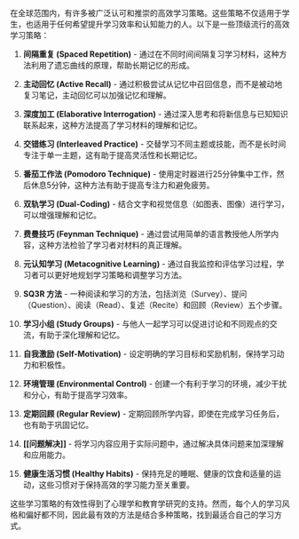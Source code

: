 在全球范围内，有许多被广泛认可和推崇的高效学习策略。这些策略不仅适用于学生，也适用于任何希望提升学习效率和认知能力的人。以下是一些顶级流行的高效学习策略：

1. **间隔重复 (Spaced Repetition)** - 通过在不同时间间隔复习学习材料，这种方法利用了遗忘曲线的原理，帮助长期记忆的形成。

2. **主动回忆 (Active Recall)** - 通过积极尝试从记忆中召回信息，而不是被动地复习笔记，主动回忆可以加强记忆和理解。

3. **深度加工 (Elaborative Interrogation)** - 通过深入思考和将新信息与已知知识联系起来，这种方法提高了学习材料的理解和记忆。

4. **交错练习 (Interleaved Practice)** - 交替学习不同主题或技能，而不是长时间专注于单一主题，这有助于提高灵活性和长期记忆。

5. **番茄工作法 (Pomodoro Technique)** - 使用定时器进行25分钟集中工作，然后休息5分钟，这种方法有助于提高专注力和避免疲劳。

6. **双轨学习 (Dual-Coding)** - 结合文字和视觉信息（如图表、图像）进行学习，可以增强理解和记忆。

7. **费曼技巧 (Feynman Technique)** - 通过尝试用简单的语言教授他人所学内容，这种方法检验了学习者对材料的真正理解。

8. **元认知学习 (Metacognitive Learning)** - 通过自我监控和评估学习过程，学习者可以更好地规划学习策略和调整学习方法。

9. **SQ3R 方法** - 一种阅读和学习的方法，包括浏览（Survey）、提问（Question）、阅读（Read）、复述（Recite）和回顾（Review）五个步骤。

10. **学习小组 (Study Groups)** - 与他人一起学习可以促进讨论和不同观点的交流，有助于深化理解和记忆。

11. **自我激励 (Self-Motivation)** - 设定明确的学习目标和奖励机制，保持学习动力和积极性。

12. **环境管理 (Environmental Control)** - 创建一个有利于学习的环境，减少干扰和分心，有助于提高学习效率。

13. **定期回顾 (Regular Review)** - 定期回顾所学内容，即使在完成学习任务后，也有助于巩固记忆。

14. **[[问题解决]]** - 将学习内容应用于实际问题中，通过解决具体问题来加深理解和应用能力。

15. **健康生活习惯 (Healthy Habits)** - 保持充足的睡眠、健康的饮食和适量的运动，这些习惯对于保持高效的学习能力至关重要。

这些学习策略的有效性得到了心理学和教育学研究的支持。然而，每个人的学习风格和偏好都不同，因此最有效的方法是结合多种策略，找到最适合自己的学习方式。